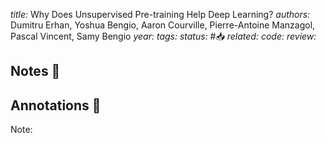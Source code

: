 *title:* Why Does Unsupervised Pre-training Help Deep Learning?
*authors:* Dumitru Erhan, Yoshua Bengio, Aaron Courville, Pierre-Antoine Manzagol, Pascal Vincent, Samy Bengio
*year:* 
*tags:* 
*status:* #📥
*related:*
*code:*
*review:*

## Notes 📍

## Annotations 📖
Note: 
